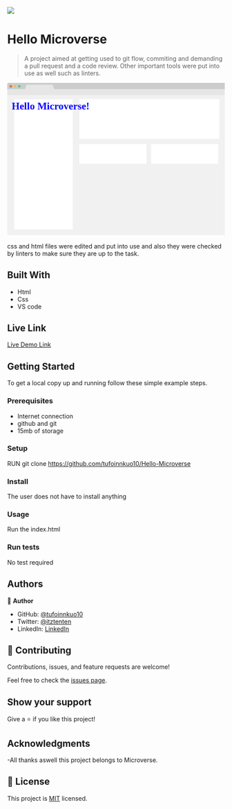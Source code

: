 ![](https://img.shields.io/badge/Microverse-blueviolet)

# Hello Microverse 

> A project aimed at getting used to git flow, commiting and demanding a pull request and a code review. Other important tools were put into use as well such as linters.


![screenshot](./app_screenshot.png)

css and html files were edited and put into use and also they were checked by linters to make sure they are up to the task.

## Built With

- Html
- Css
- VS code

## Live Link

[Live Demo Link](https://tufoinnkuo10.github.io/Hello-Microverse/)

## Getting Started

To get a local copy up and running follow these simple example steps.

### Prerequisites

- Internet connection
- github and git
- 15mb of storage


### Setup

RUN git clone https://github.com/tufoinnkuo10/Hello-Microverse

### Install

The user does not have to install anything

### Usage

Run the index.html

### Run tests 

No test required

## Authors

👤 **Author**

- GitHub: [@tufoinnkuo10](https://github.com/tufoinnkuo10)
- Twitter: [@itztenten](https://twitter.com/itztenten)
- LinkedIn: [LinkedIn](https://www.linkedin.com/in/tufoin-nkuo-3b272320b)

## 🤝 Contributing

Contributions, issues, and feature requests are welcome!

Feel free to check the [issues page](../../issues/).

## Show your support

Give a ⭐️ if you like this project!

## Acknowledgments

-All thanks aswell this project belongs to Microverse.

## 📝 License

This project is [MIT](./MIT.md) licensed.
